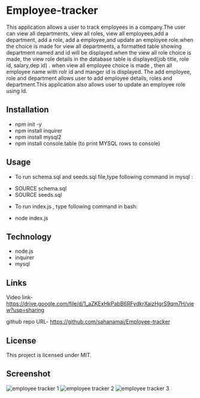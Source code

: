 # Employee-tracker
This application allows a user to track employees in a company.The user can view all departments, view all roles, view all employees,add a department, add a role, add a employee,and update an employee role.when the choice is made for view all departments, a formatted table showing department named and id will be displayed.when the view all role  choice is made, the view role details in the database table is displayed(job title, role id, salary,dep id) . when view all employee choice is made , then all employee name with rolr id and manger id is displayed. The add employee, role and department allows user to add employee details, roles and department.This application also allows user to update an employee role using id.
## Installation
* npm init -y
* npm install inquirer
* npm install mysql2
* npm install console.table (to print MYSQL rows to console)
## Usage
* To run schema.sql and seeds.sql file,type following command in mysql :
- SOURCE schema.sql
- SOURCE seeds.sql 
* To run index.js , type following command in bash:
- node index.js
## Technology
- node.js
- inquirer
- mysql
## Links
Video link- https://drive.google.com/file/d/1_aZKExHkPabB6RFydkrXaizHgrS9qm7H/view?usp=sharing

github repo URL- https://github.com/sahanamai/Employee-tracker
## License 
This project is licensed under MIT.
## Screenshot

![employee tracker 1](https://user-images.githubusercontent.com/41078587/152723564-a2111e19-3b15-47d1-b40f-1bac9e48cbed.png)
![employee tracker 2](https://user-images.githubusercontent.com/41078587/152723607-d23a8db4-e3ec-44ea-9190-35d1e31aaea6.png)
![employee tracker 3](https://user-images.githubusercontent.com/41078587/152723643-6ffb0772-89c1-46f8-b4a6-a5634f1de4aa.png)


